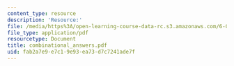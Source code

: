 ```yaml
---
content_type: resource
description: 'Resource:'
file: /media/https%3A/open-learning-course-data-rc.s3.amazonaws.com/6-004-computation-structures-spring-2017/fab2a7e9e7c19e93ea73d7c7241ade7f_combinational_answers.pdf
file_type: application/pdf
resourcetype: Document
title: combinational_answers.pdf
uid: fab2a7e9-e7c1-9e93-ea73-d7c7241ade7f
---
```

